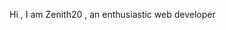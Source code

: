 Hi , I am Zenith20 , an enthusiastic web developer 

<!---
Zenith-20/Zenith-20 is a ✨ special ✨ repository because its `README.md` (this file) appears on your GitHub profile.
You can click the Preview link to take a look at your changes.
--->
